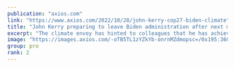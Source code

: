 ```yaml
---
publication: "axios.com"
link: "https://www.axios.com/2022/10/28/john-kerry-cop27-biden-climate"
title: "John Kerry preparing to leave Biden administration after next month's climate summit"
excerpt: "The climate envoy has hinted to colleagues that he has achieved all that can be reasonably accomplished."
image: "https://images.axios.com/-oTB5TL1zYZkYb-onrnMZdmopsc=/0x195:3600x2220/1366x768/2022/10/27/1666896938805.jpg"
group: pro
rank: 2
---
```

